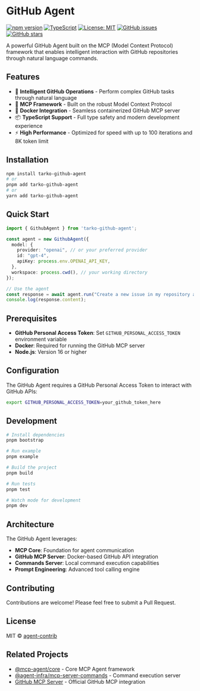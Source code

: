 # GitHub Agent

[![npm version](https://badge.fury.io/js/tarko-github-agent.svg)](https://badge.fury.io/js/tarko-github-agent)
[![TypeScript](https://img.shields.io/badge/TypeScript-007ACC?style=flat&logo=typescript&logoColor=white)](https://www.typescriptlang.org/)
[![License: MIT](https://img.shields.io/badge/License-MIT-yellow.svg)](https://opensource.org/licenses/MIT)
[![GitHub issues](https://img.shields.io/github/issues/agent-contrib/github-agent)](https://github.com/agent-contrib/github-agent/issues)
[![GitHub stars](https://img.shields.io/github/stars/agent-contrib/github-agent)](https://github.com/agent-contrib/github-agent/stargazers)

A powerful GitHub Agent built on the MCP (Model Context Protocol) framework that enables intelligent interaction with GitHub repositories through natural language commands.

## Features

- 🤖 **Intelligent GitHub Operations** - Perform complex GitHub tasks through natural language
- 🔧 **MCP Framework** - Built on the robust Model Context Protocol
- 🐳 **Docker Integration** - Seamless containerized GitHub MCP server
- 📦 **TypeScript Support** - Full type safety and modern development experience
- ⚡ **High Performance** - Optimized for speed with up to 100 iterations and 8K token limit

## Installation

```bash
npm install tarko-github-agent
# or
pnpm add tarko-github-agent
# or
yarn add tarko-github-agent
```

## Quick Start

```typescript
import { GithubAgent } from 'tarko-github-agent';

const agent = new GithubAgent({
  model: {
    provider: "openai", // or your preferred provider
    id: "gpt-4",
    apiKey: process.env.OPENAI_API_KEY,
  },
  workspace: process.cwd(), // your working directory
});

// Use the agent
const response = await agent.run("Create a new issue in my repository about bug fixes");
console.log(response.content);
```

## Prerequisites

- **GitHub Personal Access Token**: Set `GITHUB_PERSONAL_ACCESS_TOKEN` environment variable
- **Docker**: Required for running the GitHub MCP server
- **Node.js**: Version 16 or higher

## Configuration

The GitHub Agent requires a GitHub Personal Access Token to interact with GitHub APIs:

```bash
export GITHUB_PERSONAL_ACCESS_TOKEN=your_github_token_here
```

## Development

```bash
# Install dependencies
pnpm bootstrap

# Run example
pnpm example

# Build the project
pnpm build

# Run tests
pnpm test

# Watch mode for development
pnpm dev
```

## Architecture

The GitHub Agent leverages:

- **MCP Core**: Foundation for agent communication
- **GitHub MCP Server**: Docker-based GitHub API integration
- **Commands Server**: Local command execution capabilities
- **Prompt Engineering**: Advanced tool calling engine

## Contributing

Contributions are welcome! Please feel free to submit a Pull Request.

## License

MIT © [agent-contrib](https://github.com/agent-contrib)

## Related Projects

- [@mcp-agent/core](https://www.npmjs.com/package/@mcp-agent/core) - Core MCP Agent framework
- [@agent-infra/mcp-server-commands](https://www.npmjs.com/package/@agent-infra/mcp-server-commands) - Command execution server
- [GitHub MCP Server](https://github.com/github/github-mcp-server) - Official GitHub MCP integration